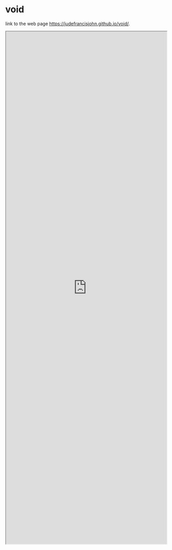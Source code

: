 # void
link to the web page  https://judefrancisjohn.github.io/void/.

<iframe src="https://public.tableau.com/views/ct_schooldistricts/Sheet1?:showVizHome=no&:embed=true" width="100%" height="1600"></iframe>
